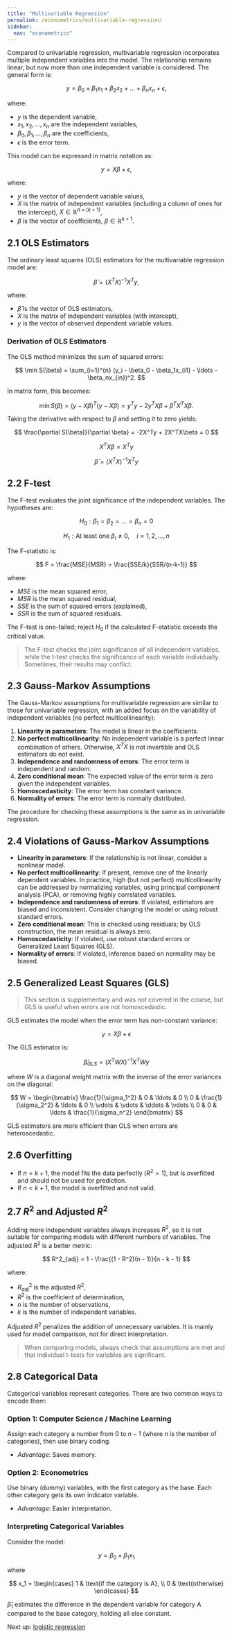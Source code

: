 ```yaml
---
title: "Multivariable Regression"
permalink: /econometrics/multivariable-regression/
sidebar:
  nav: "econometrics"
---
```


Compared to univariable regression, multivariable regression incorporates multiple independent variables into the model. The relationship remains linear, but now more than one independent variable is considered. The general form is:

$$
y = \beta_0 + \beta_1x_1 + \beta_2x_2 + \ldots + \beta_nx_n + \epsilon,
$$

where:

- $y$ is the dependent variable,
- $x_1, x_2, \ldots, x_n$ are the independent variables,
- $\beta_0, \beta_1, \ldots, \beta_n$ are the coefficients,
- $\epsilon$ is the error term.

This model can be expressed in matrix notation as:

$$
y = X\beta + \epsilon,
$$

where:

- $y$ is the vector of dependent variable values,
- $X$ is the matrix of independent variables (including a column of ones for the intercept), $X \in \mathbb{R}^{n \times (k+1)}$,
- $\beta$ is the vector of coefficients, $\beta \in \mathbb{R}^{k+1}$.

## 2.1 OLS Estimators

The ordinary least squares (OLS) estimators for the multivariable regression model are:

$$
\hat{\beta} = (X^T X)^{-1}X^Ty,
$$

where:

- $\hat{\beta}$ is the vector of OLS estimators,
- $X$ is the matrix of independent variables (with intercept),
- $y$ is the vector of observed dependent variable values.

### Derivation of OLS Estimators

The OLS method minimizes the sum of squared errors:

$$
\min S(\beta) = \sum_{i=1}^{n} (y_i - \beta_0 - \beta_1x_{i1} - \ldots - \beta_nx_{in})^2.
$$

In matrix form, this becomes:

$$
\min S(\beta) = (y - X\beta)^T(y - X\beta) = y^Ty - 2y^TX\beta + \beta^TX^TX\beta.
$$

Taking the derivative with respect to $\beta$ and setting it to zero yields:

$$
\frac{\partial S(\beta)}{\partial \beta} = -2X^Ty + 2X^TX\beta = 0
$$

$$
X^TX\beta = X^Ty
$$

$$
\hat{\beta} = (X^TX)^{-1}X^Ty
$$

## 2.2 F-test

The F-test evaluates the joint significance of the independent variables. The hypotheses are:

$$
H_0: \beta_1 = \beta_2 = \ldots = \beta_n = 0
$$

$$
H_1: \text{At least one } \beta_i \neq 0, \quad i = 1, 2, \ldots, n
$$

The F-statistic is:

$$
F = \frac{MSE}{MSR} = \frac{SSE/k}{SSR/(n-k-1)}
$$

where:

- $MSE$ is the mean squared error,
- $MSR$ is the mean squared residual,
- $SSE$ is the sum of squared errors (explained),
- $SSR$ is the sum of squared residuals.

The F-test is one-tailed; reject $H_0$ if the calculated F-statistic exceeds the critical value.

> The F-test checks the joint significance of all independent variables, while the t-test checks the significance of each variable individually. Sometimes, their results may conflict.

## 2.3 Gauss-Markov Assumptions

The Gauss-Markov assumptions for multivariable regression are similar to those for univariable regression, with an added focus on the variability of independent variables (no perfect multicollinearity):

1. **Linearity in parameters**: The model is linear in the coefficients.
2. **No perfect multicollinearity**: No independent variable is a perfect linear combination of others. Otherwise, $X^TX$ is not invertible and OLS estimators do not exist.
3. **Independence and randomness of errors**: The error term is independent and random.
4. **Zero conditional mean**: The expected value of the error term is zero given the independent variables.
5. **Homoscedasticity**: The error term has constant variance.
6. **Normality of errors**: The error term is normally distributed.

The procedure for checking these assumptions is the same as in univariable regression.

## 2.4 Violations of Gauss-Markov Assumptions

- **Linearity in parameters**: If the relationship is not linear, consider a nonlinear model.
- **No perfect multicollinearity**: If present, remove one of the linearly dependent variables. In practice, high (but not perfect) multicollinearity can be addressed by normalizing variables, using principal component analysis (PCA), or removing highly correlated variables.
- **Independence and randomness of errors**: If violated, estimators are biased and inconsistent. Consider changing the model or using robust standard errors.
- **Zero conditional mean**: This is checked using residuals; by OLS construction, the mean residual is always zero.
- **Homoscedasticity**: If violated, use robust standard errors or Generalized Least Squares (GLS).
- **Normality of errors**: If violated, inference based on normality may be biased.

## 2.5 Generalized Least Squares (GLS)

> This section is supplementary and was not covered in the course, but GLS is useful when errors are not homoscedastic.

GLS estimates the model when the error term has non-constant variance:

$$
y = X\beta + \epsilon
$$

The GLS estimator is:

$$
\hat{\beta}_{GLS} = (X^TWX)^{-1}X^TWy
$$

where $W$ is a diagonal weight matrix with the inverse of the error variances on the diagonal:

$$
W =
\begin{bmatrix}
\frac{1}{\sigma_1^2} & 0 & \ldots & 0 \\
0 & \frac{1}{\sigma_2^2} & \ldots & 0 \\
\vdots & \vdots & \ddots & \vdots \\
0 & 0 & \ldots & \frac{1}{\sigma_n^2}
\end{bmatrix}
$$

GLS estimators are more efficient than OLS when errors are heteroscedastic.

## 2.6 Overfitting

- If $n = k + 1$, the model fits the data perfectly ($R^2 = 1$), but is overfitted and should not be used for prediction.
- If $n < k + 1$, the model is overfitted and not valid.

## 2.7 $R^2$ and Adjusted $R^2$

Adding more independent variables always increases $R^2$, so it is not suitable for comparing models with different numbers of variables. The adjusted $R^2$ is a better metric:

$$
R^2_{adj} = 1 - \frac{(1 - R^2)(n - 1)}{n - k - 1}
$$

where:

- $R^2_{adj}$ is the adjusted $R^2$,
- $R^2$ is the coefficient of determination,
- $n$ is the number of observations,
- $k$ is the number of independent variables.

Adjusted $R^2$ penalizes the addition of unnecessary variables. It is mainly used for model comparison, not for direct interpretation.

> When comparing models, always check that assumptions are met and that individual t-tests for variables are significant.

## 2.8 Categorical Data

Categorical variables represent categories. There are two common ways to encode them:

### Option 1: Computer Science / Machine Learning

Assign each category a number from $0$ to $n-1$ (where $n$ is the number of categories), then use binary coding.

- *Advantage*: Saves memory.

### Option 2: Econometrics

Use binary (dummy) variables, with the first category as the base. Each other category gets its own indicator variable.

- *Advantage*: Easier interpretation.

### Interpreting Categorical Variables

Consider the model:

$$
y = \beta_0 + \beta_1x_1
$$

where

$$
x_1 = \begin{cases}
1 & \text{if the category is A}, \\
0 & \text{otherwise}
\end{cases}
$$

$\hat{\beta}_1$ estimates the difference in the dependent variable for category A compared to the base category, holding all else constant.

Next up: [logistic regression](logistic-regression.md)
